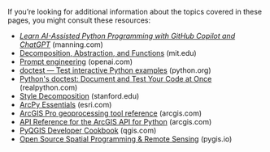 If you’re looking for additional information about the topics covered in these pages, you might consult these resources:

* *[Learn AI-Assisted Python Programming with GitHub Copilot and ChatGPT](https://www.manning.com/books/learn-ai-assisted-python-programming)* (manning.com)
* [Decomposition, Abstraction, and Functions](https://ocw.mit.edu/courses/6-0001-introduction-to-computer-science-and-programming-in-python-fall-2016/resources/lecture-4-decomposition-abstraction-and-functions/) (mit.edu)
* [Prompt engineering](https://platform.openai.com/docs/guides/prompt-engineering) (openai.com)
* [doctest — Test interactive Python examples](https://docs.python.org/3/library/doctest.html) (python.org)
* [Python's doctest: Document and Test Your Code at Once](https://realpython.com/python-doctest/) (realpython.com)
* [Style Decomposition](https://cs.stanford.edu/people/nick/py/python-style-decomposition.html) (stanford.edu)
* [ArcPy Essentials](https://www.esri.com/training/catalog/5e7a48e6a662e60f85592a97/arcpy-essentials/) (esri.com)
* [ArcGIS Pro geoprocessing tool reference](https://pro.arcgis.com/en/pro-app/latest/tool-reference/main/arcgis-pro-tool-reference.htm) (arcgis.com)
* [API Reference for the ArcGIS API for Python](https://developers.arcgis.com/python/api-reference/) (arcgis.com)
* [PyQGIS Developer Cookbook](https://docs.qgis.org/3.34/en/docs/pyqgis_developer_cookbook/index.html) (qgis.com)
* [Open Source Spatial Programming & Remote Sensing](https://pygis.io/docs/a_intro.html) (pygis.io)